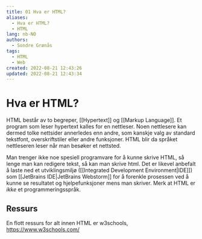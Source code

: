 ```yaml
---
title: 01 Hva er HTML?
aliases: 
  - Hva er HTML?
  - HTML
lang: nb-NO
authors:
  - Sondre Grønås
tags:
  - HTML
  - Web
created: 2022-08-21 12:43:26
updated: 2022-08-21 12:43:34
---
```

# Hva er HTML?
HTML består av to begreper, [[Hypertext]] og [[Markup Language]]. Et program som leser hypertext kalles for en nettleser. Noen nettlesere kan dermed tolke nettsider annerledes enn andre, som kanskje valg av standard tekstfont, overskriftstiler eller andre funksjoner. HTML blir da språket nettleseren leser når man besøker et nettsted.

Man trenger ikke noe spesiell programvare for å kunne skrive HTML, så lenge man kan redigere tekst, så kan man skrive html. Det er likevel anbefalt å laste ned et utviklingsmiljø ([[Integrated Development Environment|IDE]]) som [[JetBrains IDE|JetBrains Webstorm]] for å forenkle prosessen ved å kunne se resultatet og hjelpefunksjoner mens man skriver. Merk at HTML er *ikke* et programmeringsspråk.

## Ressurs
En flott ressurs for alt innen HTML er w3schools, https://www.w3schools.com/